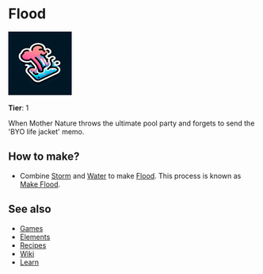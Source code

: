 # Flood

![](../images/item.flood.png)

**Tier**: 1

When Mother Nature throws the ultimate pool party and forgets to send the 'BYO life jacket' memo.

## How to make?

* Combine [Storm](/wiki/elements/storm) and [Water](/wiki/elements/water) to make [Flood](/wiki/elements/flood). This process is known as [Make Flood](/wiki/recipes/make-flood).

## See also

* [Games](/wiki/games)
* [Elements](/wiki/elements)
* [Recipes](/wiki/recipes)
* [Wiki](/wiki/index)
* [Learn](/learn/index)